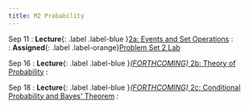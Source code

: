 ```yaml
---
title: M2 Probability
---
```


Sep 11
: **Lecture**{: .label .label-blue }[2a: Events and Set Operations](/assets/lectures/M2-Probability/M2a-Events-Set-Operations-Handout.pdf)
  :  
: **Assigned**{: .label .label-orange}[Problem Set 2 Lab](https://colab.research.google.com/drive/171txI3o7PO3EVesVW7PI7vSWEHr5WprT?usp=sharing)

Sep 16
: **Lecture**{: .label .label-blue }[*(FORTHCOMING)* 2b: Theory of Probability](#)
  :  

Sep 18
: **Lecture**{: .label .label-blue }[*(FORTHCOMING)* 2c: Conditional Probability and Bayes' Theorem](#)
  :  
